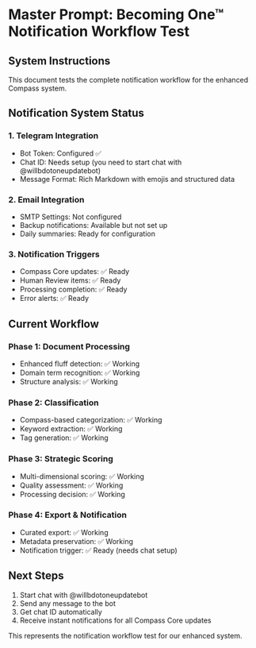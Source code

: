 # Master Prompt: Becoming One™ Notification Workflow Test

## System Instructions

This document tests the complete notification workflow for the enhanced Compass system.

## Notification System Status

### 1. Telegram Integration
- Bot Token: Configured ✅
- Chat ID: Needs setup (you need to start chat with @willbdotoneupdatebot)
- Message Format: Rich Markdown with emojis and structured data

### 2. Email Integration
- SMTP Settings: Not configured
- Backup notifications: Available but not set up
- Daily summaries: Ready for configuration

### 3. Notification Triggers
- Compass Core updates: ✅ Ready
- Human Review items: ✅ Ready
- Processing completion: ✅ Ready
- Error alerts: ✅ Ready

## Current Workflow

### Phase 1: Document Processing
- Enhanced fluff detection: ✅ Working
- Domain term recognition: ✅ Working
- Structure analysis: ✅ Working

### Phase 2: Classification
- Compass-based categorization: ✅ Working
- Keyword extraction: ✅ Working
- Tag generation: ✅ Working

### Phase 3: Strategic Scoring
- Multi-dimensional scoring: ✅ Working
- Quality assessment: ✅ Working
- Processing decision: ✅ Working

### Phase 4: Export & Notification
- Curated export: ✅ Working
- Metadata preservation: ✅ Working
- Notification trigger: ✅ Ready (needs chat setup)

## Next Steps

1. Start chat with @willbdotoneupdatebot
2. Send any message to the bot
3. Get chat ID automatically
4. Receive instant notifications for all Compass Core updates

This represents the notification workflow test for our enhanced system.
